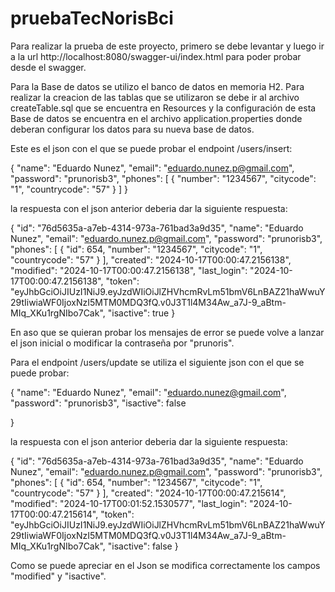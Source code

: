 # pruebaTecNorisBci

Para realizar la prueba de este proyecto, primero se debe levantar y luego ir a la url  http://localhost:8080/swagger-ui/index.html
para poder probar desde el swagger.


Para la Base de datos se utilizo el banco de datos en memoria H2. Para realizar la creacion de las tablas que se utilizaron se debe ir
al archivo createTable.sql que se encuentra en Resources y la configuración de esta Base de datos se
encuentra en el archivo application.properties donde deberan configurar los datos para su nueva base de datos.

Este es el json con el que se puede probar el endpoint /users/insert:

{
  "name": "Eduardo Nunez",
  "email": "eduardo.nunez.p@gmail.com",
  "password": "prunorisb3",
  "phones": [
    {
      "number": "1234567",
      "citycode": "1",
      "countrycode": "57"
    }
  ]
}

la respuesta con el json anterior deberia dar la siguiente respuesta:

{
  "id": "76d5635a-a7eb-4314-973a-761bad3a9d35",
  "name": "Eduardo Nunez",
  "email": "eduardo.nunez.p@gmail.com",
  "password": "prunorisb3",
  "phones": [
    {
      "id": 654,
      "number": "1234567",
      "citycode": "1",
      "countrycode": "57"
    }
  ],
  "created": "2024-10-17T00:00:47.2156138",
  "modified": "2024-10-17T00:00:47.2156138",
  "last_login": "2024-10-17T00:00:47.2156138",
  "token": "eyJhbGciOiJIUzI1NiJ9.eyJzdWIiOiJlZHVhcmRvLm51bmV6LnBAZ21haWwuY29tIiwiaWF0IjoxNzI5MTM0MDQ3fQ.v0J3T1l4M34Aw_a7J-9_aBtm-MIq_XKu1rgNIbo7Cak",
  "isactive": true
}

En aso que se quieran probar los mensajes de error se puede volve a lanzar el json inicial o modificar la contraseña por "prunoris".

Para el endpoint /users/update se utiliza el siguiente json con el que se puede probar:

{
  "name": "Eduardo Nunez",
  "email": "eduardo.nunez@gmail.com",
  "password": "prunorisb3",
  "isactive": false

}

la respuesta con el json anterior deberia dar la siguiente respuesta:

{
  "id": "76d5635a-a7eb-4314-973a-761bad3a9d35",
  "name": "Eduardo Nunez",
  "email": "eduardo.nunez.p@gmail.com",
  "password": "prunorisb3",
  "phones": [
    {
      "id": 654,
      "number": "1234567",
      "citycode": "1",
      "countrycode": "57"
    }
  ],
  "created": "2024-10-17T00:00:47.215614",
  "modified": "2024-10-17T00:01:52.1530577",
  "last_login": "2024-10-17T00:00:47.215614",
  "token": "eyJhbGciOiJIUzI1NiJ9.eyJzdWIiOiJlZHVhcmRvLm51bmV6LnBAZ21haWwuY29tIiwiaWF0IjoxNzI5MTM0MDQ3fQ.v0J3T1l4M34Aw_a7J-9_aBtm-MIq_XKu1rgNIbo7Cak",
  "isactive": false
}

Como se puede apreciar en el Json se modifica correctamente los campos "modified" y "isactive".
